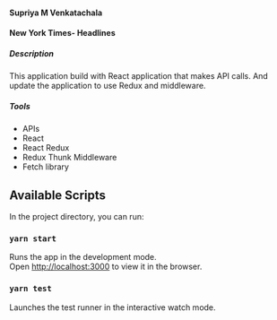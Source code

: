 #### Supriya M Venkatachala

#### New York Times- Headlines

##### Description

This application build with React application that makes API calls. And update the application to use Redux and middleware.

##### Tools

- APIs
- React
- React Redux
- Redux Thunk Middleware
- Fetch library

## Available Scripts

In the project directory, you can run:

### `yarn start`

Runs the app in the development mode.<br />
Open [http://localhost:3000](http://localhost:3000) to view it in the browser.

### `yarn test`

Launches the test runner in the interactive watch mode.
